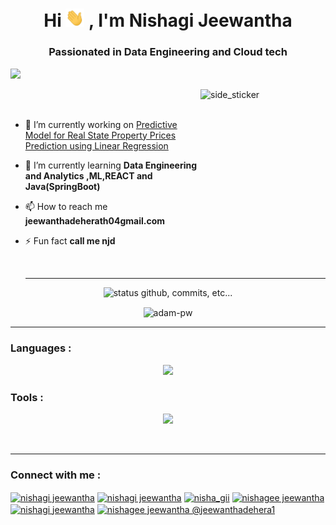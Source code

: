 <h1 align="center">Hi <img src="https://raw.githubusercontent.com/ABSphreak/ABSphreak/master/gifs/Hi.gif" width="30px">
, I'm Nishagi Jeewantha</h1>


<h3 align="center">Passionated in Data Engineering and Cloud tech</h3>

![](https://github.com/halfrost/halfrost/blob/master/icons/header_.png)


  <img align="right" width=200px height=200px alt="side_sticker" src="https://media.giphy.com/media/TEnXkcsHrP4YedChhA/giphy.gif" /><br><br>

- 🔭 I’m currently working on [Predictive Model for Real State Property Prices Prediction using Linear Regression](https://github.com/nishagii/Real-state-price-prediction-using-Machine-Learning)

- 🌱 I’m currently learning **Data Engineering and Analytics ,ML,REACT and Java(SpringBoot)**

- 📫 How to reach me **jeewanthadeherath04gmail.com**

- ⚡ Fun fact **call me njd**

  <br>
  <hr>
<p align="center">
    <img alt="status github, commits, etc..." width="500px" src="https://github-readme-stats.vercel.app/api?username=nishagii&count_private=true&show_icons=true&custom_title=Github&theme=algolia&bg_color=0,000000,130F40&layout=compact&border_radius=8"
    /> <br>
<!--     <p align="center"><img  width="45%" src="https://github-readme-stats-ten-gilt.vercel.app/api/top-langs/?username=nishagii&theme=gotham"/> -->
    <p align="center"><img align="center" src="https://github-readme-stats.vercel.app/api/top-langs?username=nishagii&amp;show_icons=true&amp;locale=en&amp;bg_color=0d1117&amp;text_color=ffffff&amp;layout=compact" alt="adam-pw"/>
         <br>
<hr>


<h3 align="left">Languages :</h3>
<p align="center">
  <a href="https://skillicons.dev">
    <img src="https://skillicons.dev/icons?i=c,cpp,html,css,java,mysql,py,java,javascript,mongodb,express,php,react,nodejs,scala,bootstrap,dart" />
  </a>
</p>
<h3 align="left">Tools :</h3>
<p align="center">
  <a href="https://skillicons.dev">
    <img src="https://skillicons.dev/icons?i=git,github,powershell,arduino,linux,ps,ai,vscode,discord,visualstudio,wordpress,stackoverflow,aws,azure,bash,docker,figma,flutter,kafka" />
  </a>
</p>
<br/>

<hr>

<h3 align="left">Connect with me :</h3>
<p align="left">
<a href="https://linkedin.com/in/nishagi jeewantha" target="blank"><img align="center" src="https://raw.githubusercontent.com/rahuldkjain/github-profile-readme-generator/master/src/images/icons/Social/linked-in-alt.svg" alt="nishagi jeewantha" height="40" width="50" /></a>
<a href="https://fb.com/nishagi jeewantha" target="blank"><img align="center" src="https://raw.githubusercontent.com/rahuldkjain/github-profile-readme-generator/master/src/images/icons/Social/facebook.svg" alt="nishagi jeewantha" height="40" width="50" /></a>
<a href="https://instagram.com/nisha_gii" target="blank"><img align="center" src="https://raw.githubusercontent.com/rahuldkjain/github-profile-readme-generator/master/src/images/icons/Social/instagram.svg" alt="nisha_gii" height="40" width="50" /></a>
<a href="https://www.hackerrank.com/nishagee jeewantha" target="blank"><img align="center" src="https://raw.githubusercontent.com/rahuldkjain/github-profile-readme-generator/master/src/images/icons/Social/hackerrank.svg" alt="nishagee jeewantha" height="40" width="50" /></a>
<a href="https://www.leetcode.com/nishagi jeewantha" target="blank"><img align="center" src="https://raw.githubusercontent.com/rahuldkjain/github-profile-readme-generator/master/src/images/icons/Social/leet-code.svg" alt="nishagi jeewantha" height="40" width="50" /></a>
<a href="https://www.hackerearth.com/nishagee jeewantha @jeewanthadehera1" target="blank"><img align="center" src="https://raw.githubusercontent.com/rahuldkjain/github-profile-readme-generator/master/src/images/icons/Social/hackerearth.svg" alt="nishagee jeewantha @jeewanthadehera1" height="40" width="50" /></a>
</p>





<!--
**nishagii/nishagii** is a ✨ _special_ ✨ repository because its `README.md` (this file) appears on your GitHub profile.

Here are some ideas to get you started:

- 🔭 I’m currently working on ...
- 🌱 I’m currently learning ...
- 👯 I’m looking to collaborate on ...
- 🤔 I’m looking for help with ...
- 💬 Ask me about ...
- 📫 How to reach me: ...
- 😄 Pronouns: ...
- ⚡ Fun fact: ...
-->
